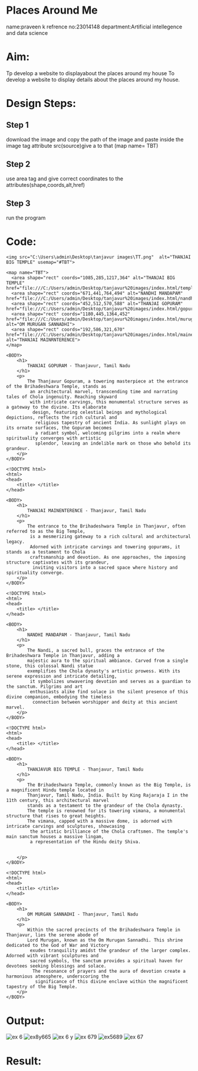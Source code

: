 # Places Around Me
name:praveen k
refrence no:23014148
department:Artificial intellegence and data science
# Aim:
Tp develop a website to displayabout the places around my house
To develop a website to display details about the places around my house.

# Design Steps:
## Step 1
 download the image and copy the path of the image and paste inside the image tag attribute src(source)give a to that (map name= TBT)

## Step 2
use area tag and give correct coordinates to the attributes(shape,coords,alt,href)
## Step 3
run the program

# Code:
```
<img src="C:\Users\admin\Desktop\tanjavur images\TT.png"  alt="THANJAI BIG TEMPLE" usemap="#TBT">

<map name="TBT">
  <area shape="rect" coords="1085,285,1217,364" alt="THANJAI BIG TEMPLE" href="file:///C:/Users/admin/Desktop/tanjavur%20images/index.html/temple.html">
  <area shape="rect" coords="671,441,764,494" alt="NANDHI MANDAPAM" href="file:///C:/Users/admin/Desktop/tanjavur%20images/index.html/nandhi.html">
  <area shape="rect" coords="452,512,570,588" alt="THANJAI GOPURAM" href="file:///C:/Users/admin/Desktop/tanjavur%20images/index.html/gopuram.html">
  <area shape="rect" coords="1180,445,1364,452" href="file:///C:/Users/admin/Desktop/tanjavur%20images/index.html/murugan.html" alt="OM MURUGAN SANNADHI">
  <area shape="rect" coords="192,586,321,670" href="file:///C:/Users/admin/Desktop/tanjavur%20images/index.html/mainenterence.html" alt="THANJAI MAINRNTERENCE">
</map>
```
```
<BODY>
    <h1>
        THANJAI GOPURAM - Thanjavur, Tamil Nadu
    </h1>
    <p>
        The Thanjavur Gopuram, a towering masterpiece at the entrance of the Brihadeshwara Temple, stands as
         an architectural marvel, transcending time and narrating tales of Chola ingenuity. Reaching skyward 
         with intricate carvings, this monumental structure serves as a gateway to the divine. Its elaborate
          design, featuring celestial beings and mythological depictions, reflects the rich cultural and
           religious tapestry of ancient India. As sunlight plays on its ornate surfaces, the Gopuram becomes 
           a radiant symbol, welcoming pilgrims into a realm where spirituality converges with artistic 
           splendor, leaving an indelible mark on those who behold its grandeur.
    </p>
</BODY>
```
```
<!DOCTYPE html>
<html>
<head>
    <title> </title>
</head>

<BODY>
    <h1>
        THANJAI MAINENTERENCE - Thanjavur, Tamil Nadu
    </h1>
    <p>
        The entrance to the Brihadeshwara Temple in Thanjavur, often referred to as the Big Temple,
         is a mesmerizing gateway to a rich cultural and architectural legacy. 
         Adorned with intricate carvings and towering gopurams, it stands as a testament to Chola 
         craftsmanship and devotion. As one approaches, the imposing structure captivates with its grandeur,
          inviting visitors into a sacred space where history and spirituality converge.
    </p>
</BODY>
```
```
<!DOCTYPE html>
<html>
<head>
    <title> </title>
</head>

<BODY>
    <h1>
        NANDHI MANDAPAM - Thanjavur, Tamil Nadu
    </h1>
    <p>
        The Nandi, a sacred bull, graces the entrance of the Brihadeshwara Temple in Thanjavur, adding a 
        majestic aura to the spiritual ambiance. Carved from a single stone, this colossal Nandi statue 
        exemplifies the Chola dynasty's artistic prowess. With its serene expression and intricate detailing,
         it symbolizes unwavering devotion and serves as a guardian to the sanctum. Pilgrims and art 
         enthusiasts alike find solace in the silent presence of this divine companion, embodying the timeless
          connection between worshipper and deity at this ancient marvel.
    </p>
</BODY>
```
```
<!DOCTYPE html>
<html>
<head>
    <title> </title>
</head>

<BODY>
    <h1>
        THANJAVUR BIG TEMPLE - Thanjavur, Tamil Nadu
    </h1>
    <p>
        The Brihadeshwara Temple, commonly known as the Big Temple, is a magnificent Hindu temple located in 
        Thanjavur, Tamil Nadu, India. Built by King Rajaraja I in the 11th century, this architectural marvel 
        stands as a testament to the grandeur of the Chola dynasty.
        The temple is renowned for its towering vimana, a monumental structure that rises to great heights. 
        The vimana, capped with a massive dome, is adorned with intricate carvings and sculptures, showcasing
         the artistic brilliance of the Chola craftsmen. The temple's main sanctum houses a massive lingam, 
         a representation of the Hindu deity Shiva.


    </p>
</BODY>
```
```
<!DOCTYPE html>
<html>
<head>
    <title> </title>
</head>

<BODY>
    <h1>
        OM MURGAN SANNADHI - Thanjavur, Tamil Nadu
    </h1>
    <p>
        Within the sacred precincts of the Brihadeshwara Temple in Thanjavur, lies the serene abode of 
        Lord Murugan, known as the Om Murugan Sannadhi. This shrine dedicated to the God of War and Victory
         exudes tranquility amidst the grandeur of the larger complex. Adorned with vibrant sculptures and 
         sacred symbols, the sanctum provides a spiritual haven for devotees seeking blessings and solace.
          The resonance of prayers and the aura of devotion create a harmonious atmosphere, underscoring the
           significance of this divine enclave within the magnificent tapestry of the Big Temple.
    </p>
</BODY>
```

# Output:
 ![ex 6](https://github.com/K-PRAVEEN-2005/Ex-04-webTech_imagemap/assets/145742724/c62f5a7c-4524-4557-b94a-66774ef2645e)
 ![ex8y665](https://github.com/K-PRAVEEN-2005/Ex-04-webTech_imagemap/assets/145742724/8049e04a-e7ef-4a57-90e2-0867dd01e0d7)
![ex 6 y](https://github.com/K-PRAVEEN-2005/Ex-04-webTech_imagemap/assets/145742724/19d965f7-07de-4596-bf18-0b8537965497)
![ex 679](https://github.com/K-PRAVEEN-2005/Ex-04-webTech_imagemap/assets/145742724/7ea29319-ac97-440a-acd1-e7beba5e6252)
![ex5689](https://github.com/K-PRAVEEN-2005/Ex-04-webTech_imagemap/assets/145742724/263a53c7-3f34-444e-96d5-594874a0e8ce)
![ex 67](https://github.com/K-PRAVEEN-2005/Ex-04-webTech_imagemap/assets/145742724/f67b82f8-5fa5-4cde-b97b-24573fbd8d9f)


# Result:

